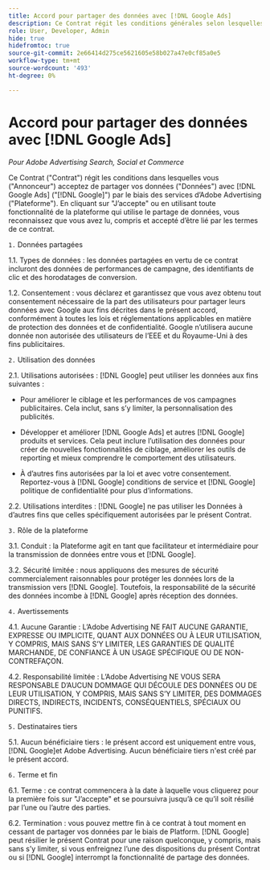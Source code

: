 ```yaml
---
title: Accord pour partager des données avec [!DNL Google Ads]
description: Ce Contrat régit les conditions générales selon lesquelles vous acceptez de partager vos données avec [!DNL Google Ads] par les services d'Adobe Advertising.
role: User, Developer, Admin
hide: true
hidefromtoc: true
source-git-commit: 2e66414d275ce5621605e58b027a47e0cf85a0e5
workflow-type: tm+mt
source-wordcount: '493'
ht-degree: 0%

---
```


# Accord pour partager des données avec [!DNL Google Ads]

<!-- In TOC, but hidden from TOC and both external and internal search -->

*Pour Adobe Advertising Search, Social et Commerce*

<!-- *Last updated: March 1, 2024* -->

Ce Contrat (&quot;Contrat&quot;) régit les conditions dans lesquelles vous (&quot;Annonceur&quot;) acceptez de partager vos données (&quot;Données&quot;) avec [!DNL Google Ads] (&quot;[!DNL Google]&quot;) par le biais des services d’Adobe Advertising (&quot;Plateforme&quot;). En cliquant sur &quot;J’accepte&quot; ou en utilisant toute fonctionnalité de la plateforme qui utilise le partage de données, vous reconnaissez que vous avez lu, compris et accepté d’être lié par les termes de ce contrat.

`1.` Données partagées

1.1. Types de données : les données partagées en vertu de ce contrat incluront des données de performances de campagne, des identifiants de clic et des horodatages de conversion.

1.2. Consentement : vous déclarez et garantissez que vous avez obtenu tout consentement nécessaire de la part des utilisateurs pour partager leurs données avec Google aux fins décrites dans le présent accord, conformément à toutes les lois et réglementations applicables en matière de protection des données et de confidentialité. Google n’utilisera aucune donnée non autorisée des utilisateurs de l’EEE et du Royaume-Uni à des fins publicitaires.

`2.` Utilisation des données

2.1. Utilisations autorisées : [!DNL Google] peut utiliser les données aux fins suivantes :

* Pour améliorer le ciblage et les performances de vos campagnes publicitaires. Cela inclut, sans s’y limiter, la personnalisation des publicités.

* Développer et améliorer [!DNL Google Ads] et autres [!DNL Google] produits et services. Cela peut inclure l’utilisation des données pour créer de nouvelles fonctionnalités de ciblage, améliorer les outils de reporting et mieux comprendre le comportement des utilisateurs.

* À d’autres fins autorisées par la loi et avec votre consentement. Reportez-vous à [!DNL Google] conditions de service et [!DNL Google] politique de confidentialité pour plus d’informations.

2.2. Utilisations interdites : [!DNL Google] ne pas utiliser les Données à d’autres fins que celles spécifiquement autorisées par le présent Contrat.

`3.` Rôle de la plateforme

3.1. Conduit : la Plateforme agit en tant que facilitateur et intermédiaire pour la transmission de données entre vous et [!DNL Google].

3.2. Sécurité limitée : nous appliquons des mesures de sécurité commercialement raisonnables pour protéger les données lors de la transmission vers [!DNL Google]. Toutefois, la responsabilité de la sécurité des données incombe à [!DNL Google] après réception des données.

`4.` Avertissements

4.1. Aucune Garantie : L’Adobe Advertising NE FAIT AUCUNE GARANTIE, EXPRESSE OU IMPLICITE, QUANT AUX DONNÉES OU À LEUR UTILISATION, Y COMPRIS, MAIS SANS S’Y LIMITER, LES GARANTIES DE QUALITÉ MARCHANDE, DE CONFIANCE À UN USAGE SPÉCIFIQUE OU DE NON-CONTREFAÇON.

4.2. Responsabilité limitée : L’Adobe Advertising NE VOUS SERA RESPONSABLE D’AUCUN DOMMAGE QUI DÉCOULE DES DONNÉES OU DE LEUR UTILISATION, Y COMPRIS, MAIS SANS S’Y LIMITER, DES DOMMAGES DIRECTS, INDIRECTS, INCIDENTS, CONSÉQUENTIELS, SPÉCIAUX OU PUNITIFS.

`5.` Destinataires tiers

5.1. Aucun bénéficiaire tiers : le présent accord est uniquement entre vous, [!DNL Google]et Adobe Advertising. Aucun bénéficiaire tiers n&#39;est créé par le présent accord.

`6.` Terme et fin

6.1. Terme : ce contrat commencera à la date à laquelle vous cliquerez pour la première fois sur &quot;J’accepte&quot; et se poursuivra jusqu’à ce qu’il soit résilié par l’une ou l’autre des parties.

6.2. Termination : vous pouvez mettre fin à ce contrat à tout moment en cessant de partager vos données par le biais de Platform. [!DNL Google] peut résilier le présent Contrat pour une raison quelconque, y compris, mais sans s’y limiter, si vous enfreignez l’une des dispositions du présent Contrat ou si [!DNL Google] interrompt la fonctionnalité de partage des données.
